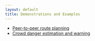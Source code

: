 ```yaml
---
layout: default
title: Demonstrations and Examples
---
```

* <a href="/2018/02/07/peer-to-peer-route-planning.html">Peer-to-peer route planning</a>
* <a href="/2018/02/09/crowd-warning.html">Crowd danger estimation and warning</a>
